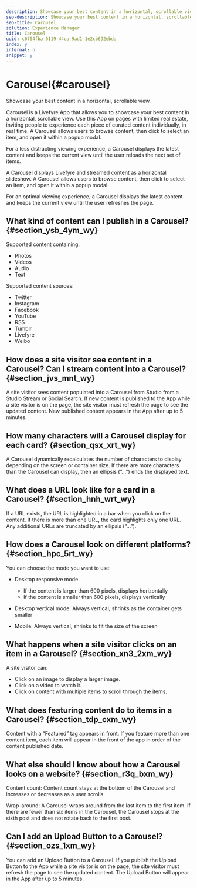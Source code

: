 ```yaml
---
description: Showcase your best content in a horizontal, scrollable view.
seo-description: Showcase your best content in a horizontal, scrollable view.
seo-title: Carousel
solution: Experience Manager
title: Carousel
uuid: c0704fba-6119-44ca-9ad1-1e2cb692ebda
index: y
internal: n
snippet: y
---
```


# Carousel{#carousel}

Showcase your best content in a horizontal, scrollable view.

Carousel is a Livefyre App that allows you to showcase your best content in a horizontal, scrollable view. Use this App on pages with limited real estate, inviting people to experience each piece of curated content individually, in real time. A Carousel allows users to browse content, then click to select an item, and open it within a popup modal.

For a less distracting viewing experience, a Carousel displays the latest content and keeps the current view until the user reloads the next set of items.

A Carousel displays Livefyre and streamed content as a horizontal slideshow. A Carousel allows users to browse content, then click to select an item, and open it within a popup modal.

For an optimal viewing experience, a Carousel displays the latest content and keeps the current view until the user refreshes the page.

## What kind of content can I publish in a Carousel? {#section_ysb_4ym_wy}

Supported content containing:

* Photos 
* Videos 
* Audio 
* Text

Supported content sources:

* Twitter 
* Instagram 
* Facebook 
* YouTube 
* RSS 
* Tumblr 
* Livefyre 
* Weibo

## How does a site visitor see content in a Carousel? Can I stream content into a Carousel? {#section_jvs_mnt_wy}

A site visitor sees content populated into a Carousel from Studio from a Studio Stream or Social Search. If new content is published to the App while a site visitor is on the page, the site visitor must refresh the page to see the updated content. New published content appears in the App after up to 5 minutes.

## How many characters will a Carousel display for each card? {#section_qsx_xrt_wy}

A Carousel dynamically recalculates the number of characters to display depending on the screen or container size. If there are more characters than the Carousel can display, then an ellipsis (“…”) ends the displayed text.

## What does a URL look like for a card in a Carousel? {#section_hnh_wrt_wy}

If a URL exists, the URL is highlighted in a bar when you click on the content. If there is more than one URL, the card highlights only one URL. Any additional URLs are truncated by an ellipsis (“…”).

## How does a Carousel look on different platforms? {#section_hpc_5rt_wy}

You can choose the mode you want to use:

* Desktop responsive mode

    * If the content is larger than 600 pixels, displays horizontally 
    * If the content is smaller than 600 pixels, displays vertically

* Desktop vertical mode: Always vertical, shrinks as the container gets smaller 
* Mobile: Always vertical, shrinks to fit the size of the screen

## What happens when a site visitor clicks on an item in a Carousel? {#section_xn3_2xm_wy}

A site visitor can:

* Click on an image to display a larger image. 
* Click on a video to watch it. 
* Click on content with multiple items to scroll through the items.

## What does featuring content do to items in a Carousel? {#section_tdp_cxm_wy}

Content with a “Featured” tag appears in front. If you feature more than one content item, each item will appear in the front of the app in order of the content published date.

## What else should I know about how a Carousel looks on a website? {#section_r3q_bxm_wy}

Content count: Content count stays at the bottom of the Carousel and increases or decreases as a user scrolls.

Wrap-around: A Carousel wraps around from the last item to the first item. If there are fewer than six items in the Carousel, the Carousel stops at the sixth post and does not rotate back to the first post.

## Can I add an Upload Button to a Carousel? {#section_ozs_1xm_wy}

You can add an Upload Button to a Carousel. If you publish the Upload Button to the App while a site visitor is on the page, the site visitor must refresh the page to see the updated content. The Upload Button will appear in the App after up to 5 minutes. 
